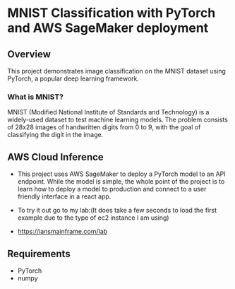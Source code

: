 # MNIST Classification with PyTorch and AWS SageMaker deployment

## Overview

This project demonstrates image classification on the MNIST dataset using PyTorch, a popular deep learning framework.

### What is MNIST?

MNIST (Modified National Institute of Standards and Technology) is a widely-used dataset to test machine learning models.
The problem consists of 28x28 images of handwritten digits from 0 to 9, with the goal of classifying the digit in the image.


## AWS Cloud Inference

- This project uses AWS SageMaker to deploy a PyTorch model to an API endpoint. While the model is simple, the whole point of the project is to learn how to deploy a model to production and connect to a user friendly interface in a react app.

- To try it out go to my lab:(It does take a few seconds to load the first example due to the type of ec2 instance I am using)

- https://iansmainframe.com/lab


## Requirements

- PyTorch
- numpy
